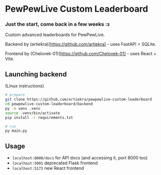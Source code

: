 # PewPewLive Custom Leaderboard

### Just the start, come back in a few weeks :з

Custom advanced leaderboards for PewPewLive.

Backend by (artiekra)[https://github.com/artiekra] - uses FastAPI + SQLite.

Frontend by (Chelovek-01)[https://github.com/Chelovek-01] - uses React + Vite.

## Launching backend

(Linux instructions)
```bash
# prepare
git clone https://github.com/artiekra/pewpewlive-custom-leaderboard
cd pewpewlive-custom-leaderboard/backend
py -m venv .venv
source .venv/bin/activate
pip install -r requirements.txt

# run
py main.py
```

## Usage

- `localhost:8000/docs` for API docs (and accessing it, port 8000 too)
- `localhost:5001` deprecated Flask frontend
- `localhost:5173` new React frontend
